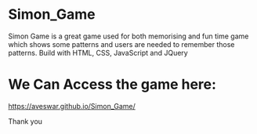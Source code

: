 # Simon_Game

Simon Game is a great game used for both memorising and fun time game which shows some patterns and users are needed to remember those patterns.
Build with HTML, CSS, JavaScript and JQuery

# We Can Access the game here:
https://aveswar.github.io/Simon_Game/

Thank you
